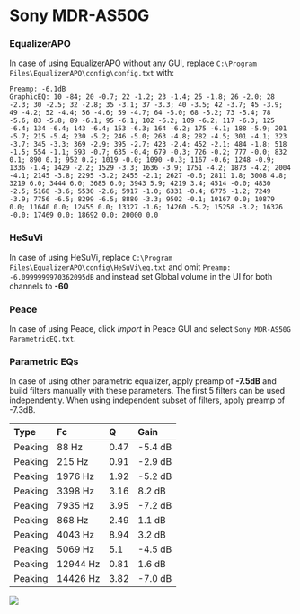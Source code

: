 # Sony MDR-AS50G

### EqualizerAPO
In case of using EqualizerAPO without any GUI, replace `C:\Program Files\EqualizerAPO\config\config.txt`
with:
```
Preamp: -6.1dB
GraphicEQ: 10 -84; 20 -0.7; 22 -1.2; 23 -1.4; 25 -1.8; 26 -2.0; 28 -2.3; 30 -2.5; 32 -2.8; 35 -3.1; 37 -3.3; 40 -3.5; 42 -3.7; 45 -3.9; 49 -4.2; 52 -4.4; 56 -4.6; 59 -4.7; 64 -5.0; 68 -5.2; 73 -5.4; 78 -5.6; 83 -5.8; 89 -6.1; 95 -6.1; 102 -6.2; 109 -6.2; 117 -6.3; 125 -6.4; 134 -6.4; 143 -6.4; 153 -6.3; 164 -6.2; 175 -6.1; 188 -5.9; 201 -5.7; 215 -5.4; 230 -5.2; 246 -5.0; 263 -4.8; 282 -4.5; 301 -4.1; 323 -3.7; 345 -3.3; 369 -2.9; 395 -2.7; 423 -2.4; 452 -2.1; 484 -1.8; 518 -1.5; 554 -1.1; 593 -0.7; 635 -0.4; 679 -0.3; 726 -0.2; 777 -0.0; 832 0.1; 890 0.1; 952 0.2; 1019 -0.0; 1090 -0.3; 1167 -0.6; 1248 -0.9; 1336 -1.4; 1429 -2.2; 1529 -3.3; 1636 -3.9; 1751 -4.2; 1873 -4.2; 2004 -4.1; 2145 -3.8; 2295 -3.2; 2455 -2.1; 2627 -0.6; 2811 1.8; 3008 4.8; 3219 6.0; 3444 6.0; 3685 6.0; 3943 5.9; 4219 3.4; 4514 -0.0; 4830 -2.5; 5168 -3.6; 5530 -2.6; 5917 -1.0; 6331 -0.4; 6775 -1.2; 7249 -3.9; 7756 -6.5; 8299 -6.5; 8880 -3.3; 9502 -0.1; 10167 0.0; 10879 0.0; 11640 0.0; 12455 0.0; 13327 -1.6; 14260 -5.2; 15258 -3.2; 16326 -0.0; 17469 0.0; 18692 0.0; 20000 0.0
```

### HeSuVi
In case of using HeSuVi, replace `C:\Program Files\EqualizerAPO\config\HeSuVi\eq.txt` and omit `Preamp:
-6.0999999970362095dB` and instead set Global volume in the UI for both channels to **-60**

### Peace
In case of using Peace, click *Import* in Peace GUI and select `Sony MDR-AS50G ParametricEQ.txt`.

### Parametric EQs
In case of using other parametric equalizer, apply preamp of **-7.5dB** and build filters manually
with these parameters. The first 5 filters can be used independently.
When using independent subset of filters, apply preamp of -7.3dB.

| Type    | Fc       |    Q | Gain    |
|:--------|:---------|:-----|:--------|
| Peaking | 88 Hz    | 0.47 | -5.4 dB |
| Peaking | 215 Hz   | 0.91 | -2.9 dB |
| Peaking | 1976 Hz  | 1.92 | -5.2 dB |
| Peaking | 3398 Hz  | 3.16 | 8.2 dB  |
| Peaking | 7935 Hz  | 3.95 | -7.2 dB |
| Peaking | 868 Hz   | 2.49 | 1.1 dB  |
| Peaking | 4043 Hz  | 8.94 | 3.2 dB  |
| Peaking | 5069 Hz  | 5.1  | -4.5 dB |
| Peaking | 12944 Hz | 0.81 | 1.6 dB  |
| Peaking | 14426 Hz | 3.82 | -7.0 dB |

![](https://raw.githubusercontent.com/jaakkopasanen/AutoEq/master/results/headphonecom/sbaf-serious/Sony%20MDR-AS50G/Sony%20MDR-AS50G.png)